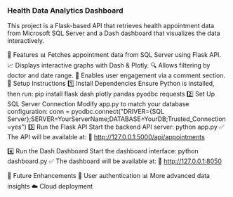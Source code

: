 ### Health Data Analytics Dashboard 
This project is a Flask-based API that retrieves health appointment data from Microsoft SQL Server and a Dash dashboard that visualizes the data interactively.

🚀 Features
📊 Fetches appointment data from SQL Server using Flask API.
📈 Displays interactive graphs with Dash & Plotly.
🔍 Allows filtering by doctor and date range.
💬 Enables user engagement via a comment section.
📌 Setup Instructions
1️⃣ Install Dependencies
Ensure Python is installed, then run:
pip install flask dash plotly pandas pyodbc requests
2️⃣ Set Up SQL Server Connection
Modify app.py to match your database configuration:
conn = pyodbc.connect("DRIVER={SQL Server};SERVER=YourServerName;DATABASE=YourDB;Trusted_Connection=yes")
3️⃣ Run the Flask API
Start the backend API server:
python app.py
✅ The API will be available at:
🔗 http://127.0.0.1:5000/api/appointments

4️⃣ Run the Dash Dashboard
Start the dashboard interface:
python dashboard.py
✅ The dashboard will be available at:
🔗 http://127.0.0.1:8050

🔧 Future Enhancements
🔐 User authentication
📊 More advanced data insights
☁️ Cloud deployment
